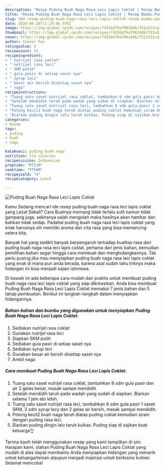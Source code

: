 ```yaml
---
description: "Resep Puding Buah Naga Rasa Leci Lapis Coklat | Resep Bumbu Puding Buah Naga Rasa Leci Lapis Coklat Yang Bikin Ngiler"
title: "Resep Puding Buah Naga Rasa Leci Lapis Coklat | Resep Bumbu Puding Buah Naga Rasa Leci Lapis Coklat Yang Bikin Ngiler"
slug: 584-resep-puding-buah-naga-rasa-leci-lapis-coklat-resep-bumbu-puding-buah-naga-rasa-leci-lapis-coklat-yang-bikin-ngiler
date: 2020-06-28T11:29:06.978Z
image: https://img-global.cpcdn.com/recipes/f455bd79a7962dd6/751x532cq70/puding-buah-naga-rasa-leci-lapis-coklat-foto-resep-utama.jpg
thumbnail: https://img-global.cpcdn.com/recipes/f455bd79a7962dd6/751x532cq70/puding-buah-naga-rasa-leci-lapis-coklat-foto-resep-utama.jpg
cover: https://img-global.cpcdn.com/recipes/f455bd79a7962dd6/751x532cq70/puding-buah-naga-rasa-leci-lapis-coklat-foto-resep-utama.jpg
author: Connor Fox
ratingvalue: 3
reviewcount: 13
recipeingredient:
- " nutrijel rasa coklat"
- " nutrijel rasa leci"
- " SKM putih"
- " gula pasir di setiap saset nya"
- " syrup leci"
- " besar air bersih disetiap saset nya"
- " naga"
recipeinstructions:
- "Tuang satu saset nutrijel rasa coklat, tambahkan 6 sdm gula pasir dan air 2 gelas besar, masak sampe mendidih"
- "Setelah mendidih taruh pada wadah yang sudah di siapkan. Biarkan selama 1 jam ato lebih."
- "Tuang satu saset nutrijel rasa leci, tambahkan 6 sdm gula.pasir 1 saset SKM, 3 sdm syrup lecy dan 2 gelas air bersih, masak sampai mendidih."
- "Potong kecil2 buah naga taruh diatas puding coklat kemudian siram dengan puding rasa leci."
- "Biarkan puding dingin lalu taruh kulkas. Puding siap di sajikan buat keluarga👌"
categories:
- Resep
tags:
- puding
- buah
- naga

katakunci: puding buah naga 
nutrition: 114 calories
recipecuisine: Indonesian
preptime: "PT11M"
cooktime: "PT56M"
recipeyield: "4"
recipecategory: Lunch

---
```



![Puding Buah Naga Rasa Leci Lapis Coklat](https://img-global.cpcdn.com/recipes/f455bd79a7962dd6/751x532cq70/puding-buah-naga-rasa-leci-lapis-coklat-foto-resep-utama.jpg)

Kamu Sedang mencari ide resep puding buah naga rasa leci lapis coklat yang Lezat Sekali? Cara Buatnya memang tidak terlalu sulit namun tidak gampang juga. sekiranya salah mengolah maka hasilnya akan hambar dan bahkan tidak sedap. Padahal puding buah naga rasa leci lapis coklat yang enak harusnya sih memiliki aroma dan cita rasa yang bisa memancing selera kita.



Banyak hal yang sedikit banyak berpengaruh terhadap kualitas rasa dari puding buah naga rasa leci lapis coklat, pertama dari jenis bahan, kemudian pemilihan bahan segar hingga cara membuat dan menghidangkannya. Tak perlu pusing jika mau menyiapkan puding buah naga rasa leci lapis coklat yang enak di mana pun anda berada, karena asal sudah tahu triknya maka hidangan ini bisa menjadi sajian istimewa.


Di bawah ini ada beberapa cara mudah dan praktis untuk membuat puding buah naga rasa leci lapis coklat yang siap dikreasikan. Anda bisa membuat Puding Buah Naga Rasa Leci Lapis Coklat memakai 7 jenis bahan dan 5 tahap pembuatan. Berikut ini langkah-langkah dalam menyiapkan hidangannya.

<!--inarticleads1-->

##### Bahan-bahan dan bumbu yang digunakan untuk menyiapkan Puding Buah Naga Rasa Leci Lapis Coklat:

1. Sediakan  nutrijel rasa coklat
1. Gunakan  nutrijel rasa leci
1. Siapkan  SKM putih
1. Sediakan  gula pasir di setiap saset nya
1. Sediakan  syrup leci
1. Gunakan  besar air bersih disetiap saset nya
1. Ambil  naga




<!--inarticleads2-->

##### Cara membuat Puding Buah Naga Rasa Leci Lapis Coklat:

1. Tuang satu saset nutrijel rasa coklat, tambahkan 6 sdm gula pasir dan air 2 gelas besar, masak sampe mendidih
1. Setelah mendidih taruh pada wadah yang sudah di siapkan. Biarkan selama 1 jam ato lebih.
1. Tuang satu saset nutrijel rasa leci, tambahkan 6 sdm gula.pasir 1 saset SKM, 3 sdm syrup lecy dan 2 gelas air bersih, masak sampai mendidih.
1. Potong kecil2 buah naga taruh diatas puding coklat kemudian siram dengan puding rasa leci.
1. Biarkan puding dingin lalu taruh kulkas. Puding siap di sajikan buat keluarga👌




Terima kasih telah menggunakan resep yang kami tampilkan di sini. Harapan kami, olahan Puding Buah Naga Rasa Leci Lapis Coklat yang mudah di atas dapat membantu Anda menyiapkan hidangan yang menarik untuk keluarga/teman ataupun menjadi inspirasi untuk berbisnis kuliner. Selamat mencoba!

